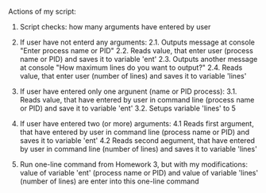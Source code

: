 Actions of my script:

1. Script checks: how many arguments have entered by user

2. If user have not enterd any arguments: 
2.1. Outputs message at console "Enter process name or PID"
2.2. Reads value, that enter user (process name or PID) and saves it to variable 'ent'
2.3. Outputs another message at console "How maximum lines do you want to output?"
2.4. Reads value, that enter user (number of lines) and saves it to variable 'lines'

3. If user have entered only one argunent (name or PID process):
3.1. Reads value, that have entered by user in command line (process name or PID) and save it to variable 'ent'
3.2. Setups variable 'lines' to 5

4. If user have entered two (or more) arguments:
4.1 Reads first argument, that have entered by user in command line (process name or PID) and saves it to variable 'ent'
4.2 Reads second aegument, that have entered by user in command line (number of lines) and saves it to variable 'lines'

5. Run one-line command from Homework 3, but with my modifications: value of variable 'ent' (process name or PID) and value of variable 'lines' (number of lines) are enter into this one-line command
